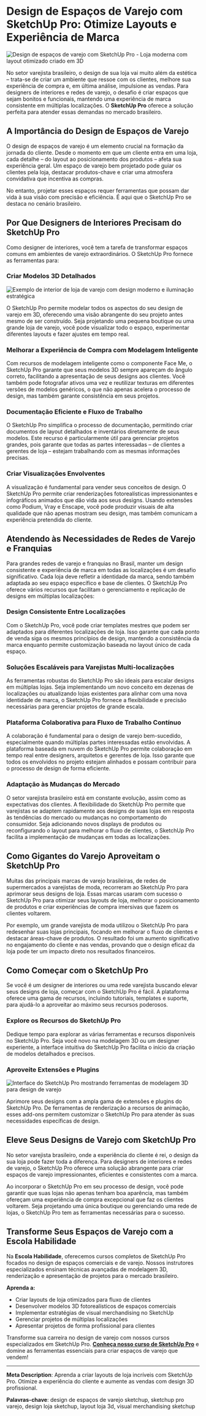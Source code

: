 # Design de Espaços de Varejo com SketchUp Pro: Otimize Layouts e Experiência de Marca

![Design de espaços de varejo com SketchUp Pro - Loja moderna com layout otimizado criado em 3D](/images/blog/design-espacos-varejo-sketchup-pro/retail-design-sketchup-hero.jpg)

No setor varejista brasileiro, o design de sua loja vai muito além da estética – trata-se de criar um ambiente que ressoe com os clientes, melhore sua experiência de compra e, em última análise, impulsione as vendas. Para designers de interiores e redes de varejo, o desafio é criar espaços que sejam bonitos e funcionais, mantendo uma experiência de marca consistente em múltiplas localizações. O **SketchUp Pro** oferece a solução perfeita para atender essas demandas no mercado brasileiro.

## A Importância do Design de Espaços de Varejo

O design de espaços de varejo é um elemento crucial na formação da jornada do cliente. Desde o momento em que um cliente entra em uma loja, cada detalhe – do layout ao posicionamento dos produtos – afeta sua experiência geral. Um espaço de varejo bem projetado pode guiar os clientes pela loja, destacar produtos-chave e criar uma atmosfera convidativa que incentiva as compras.

No entanto, projetar esses espaços requer ferramentas que possam dar vida à sua visão com precisão e eficiência. É aqui que o SketchUp Pro se destaca no cenário brasileiro.

## Por Que Designers de Interiores Precisam do SketchUp Pro

Como designer de interiores, você tem a tarefa de transformar espaços comuns em ambientes de varejo extraordinários. O SketchUp Pro fornece as ferramentas para:

### Criar Modelos 3D Detalhados

![Exemplo de interior de loja de varejo com design moderno e iluminação estratégica](/images/blog/design-espacos-varejo-sketchup-pro/retail-interior-example.jpg)

O SketchUp Pro permite modelar todos os aspectos do seu design de varejo em 3D, oferecendo uma visão abrangente do seu projeto antes mesmo de ser construído. Seja projetando uma pequena boutique ou uma grande loja de varejo, você pode visualizar todo o espaço, experimentar diferentes layouts e fazer ajustes em tempo real.

### Melhorar a Experiência de Compra com Modelagem Inteligente

Com recursos de modelagem inteligente como o componente Face Me, o SketchUp Pro garante que seus modelos 3D sempre apareçam do ângulo correto, facilitando a apresentação de seus designs aos clientes. Você também pode fotografar ativos uma vez e reutilizar texturas em diferentes versões de modelos genéricos, o que não apenas acelera o processo de design, mas também garante consistência em seus projetos.

### Documentação Eficiente e Fluxo de Trabalho

O SketchUp Pro simplifica o processo de documentação, permitindo criar documentos de layout detalhados e inventários diretamente de seus modelos. Este recurso é particularmente útil para gerenciar projetos grandes, pois garante que todas as partes interessadas – de clientes a gerentes de loja – estejam trabalhando com as mesmas informações precisas.

### Criar Visualizações Envolventes

A visualização é fundamental para vender seus conceitos de design. O SketchUp Pro permite criar renderizações fotorealísticas impressionantes e infográficos animados que dão vida aos seus designs. Usando extensões como Podium, Vray e Enscape, você pode produzir visuais de alta qualidade que não apenas mostram seu design, mas também comunicam a experiência pretendida do cliente.

## Atendendo às Necessidades de Redes de Varejo e Franquias

Para grandes redes de varejo e franquias no Brasil, manter um design consistente e experiência de marca em todas as localizações é um desafio significativo. Cada loja deve refletir a identidade da marca, sendo também adaptada ao seu espaço específico e base de clientes. O SketchUp Pro oferece vários recursos que facilitam o gerenciamento e replicação de designs em múltiplas localizações:

### Design Consistente Entre Localizações

Com o SketchUp Pro, você pode criar templates mestres que podem ser adaptados para diferentes localizações de loja. Isso garante que cada ponto de venda siga os mesmos princípios de design, mantendo a consistência da marca enquanto permite customização baseada no layout único de cada espaço.

### Soluções Escaláveis para Varejistas Multi-localizações

As ferramentas robustas do SketchUp Pro são ideais para escalar designs em múltiplas lojas. Seja implementando um novo conceito em dezenas de localizações ou atualizando lojas existentes para alinhar com uma nova identidade de marca, o SketchUp Pro fornece a flexibilidade e precisão necessárias para gerenciar projetos de grande escala.

### Plataforma Colaborativa para Fluxo de Trabalho Contínuo

A colaboração é fundamental para o design de varejo bem-sucedido, especialmente quando múltiplas partes interessadas estão envolvidas. A plataforma baseada em nuvem do SketchUp Pro permite colaboração em tempo real entre designers, arquitetos e gerentes de loja. Isso garante que todos os envolvidos no projeto estejam alinhados e possam contribuir para o processo de design de forma eficiente.

### Adaptação às Mudanças do Mercado

O setor varejista brasileiro está em constante evolução, assim como as expectativas dos clientes. A flexibilidade do SketchUp Pro permite que varejistas se adaptem rapidamente aos designs de suas lojas em resposta às tendências do mercado ou mudanças no comportamento do consumidor. Seja adicionando novos displays de produtos ou reconfigurando o layout para melhorar o fluxo de clientes, o SketchUp Pro facilita a implementação de mudanças em todas as localizações.

## Como Gigantes do Varejo Aproveitam o SketchUp Pro

Muitas das principais marcas de varejo brasileiras, de redes de supermercados a varejistas de moda, recorreram ao SketchUp Pro para aprimorar seus designs de loja. Essas marcas usaram com sucesso o SketchUp Pro para otimizar seus layouts de loja, melhorar o posicionamento de produtos e criar experiências de compra imersivas que fazem os clientes voltarem.

Por exemplo, um grande varejista de moda utilizou o SketchUp Pro para redesenhar suas lojas principais, focando em melhorar o fluxo de clientes e destacar áreas-chave de produtos. O resultado foi um aumento significativo no engajamento do cliente e nas vendas, provando que o design eficaz da loja pode ter um impacto direto nos resultados financeiros.

## Como Começar com o SketchUp Pro

Se você é um designer de interiores ou uma rede varejista buscando elevar seus designs de loja, começar com o SketchUp Pro é fácil. A plataforma oferece uma gama de recursos, incluindo tutoriais, templates e suporte, para ajudá-lo a aproveitar ao máximo seus recursos poderosos.

### Explore os Recursos do SketchUp Pro

Dedique tempo para explorar as várias ferramentas e recursos disponíveis no SketchUp Pro. Seja você novo na modelagem 3D ou um designer experiente, a interface intuitiva do SketchUp Pro facilita o início da criação de modelos detalhados e precisos.

### Aproveite Extensões e Plugins

![Interface do SketchUp Pro mostrando ferramentas de modelagem 3D para design de varejo](/images/blog/design-espacos-varejo-sketchup-pro/sketchup-interface.jpg)

Aprimore seus designs com a ampla gama de extensões e plugins do SketchUp Pro. De ferramentas de renderização a recursos de animação, esses add-ons permitem customizar o SketchUp Pro para atender às suas necessidades específicas de design.

## Eleve Seus Designs de Varejo com SketchUp Pro

No setor varejista brasileiro, onde a experiência do cliente é rei, o design da sua loja pode fazer toda a diferença. Para designers de interiores e redes de varejo, o SketchUp Pro oferece uma solução abrangente para criar espaços de varejo impressionantes, eficientes e consistentes com a marca.

Ao incorporar o SketchUp Pro em seu processo de design, você pode garantir que suas lojas não apenas tenham boa aparência, mas também ofereçam uma experiência de compra excepcional que faz os clientes voltarem. Seja projetando uma única boutique ou gerenciando uma rede de lojas, o SketchUp Pro tem as ferramentas necessárias para o sucesso.

## Transforme Seus Espaços de Varejo com a Escola Habilidade

Na **Escola Habilidade**, oferecemos cursos completos de SketchUp Pro focados no design de espaços comerciais e de varejo. Nossos instrutores especializados ensinam técnicas avançadas de modelagem 3D, renderização e apresentação de projetos para o mercado brasileiro.

**Aprenda a:**
- Criar layouts de loja otimizados para fluxo de clientes
- Desenvolver modelos 3D fotorealísticos de espaços comerciais  
- Implementar estratégias de visual merchandising no SketchUp
- Gerenciar projetos de múltiplas localizações
- Apresentar projetos de forma profissional para clientes

Transforme sua carreira no design de varejo com nossos cursos especializados em SketchUp Pro. [**Conheça nosso curso de SketchUp Pro**](https://escola-habilidade.com/curso-sketchup-pro) e domine as ferramentas essenciais para criar espaços de varejo que vendem!

---

**Meta Description**: Aprenda a criar layouts de loja incríveis com SketchUp Pro. Otimize a experiência do cliente e aumente as vendas com design 3D profissional.

**Palavras-chave**: design de espaços de varejo sketchup, sketchup pro varejo, design loja sketchup, layout loja 3d, visual merchandising sketchup